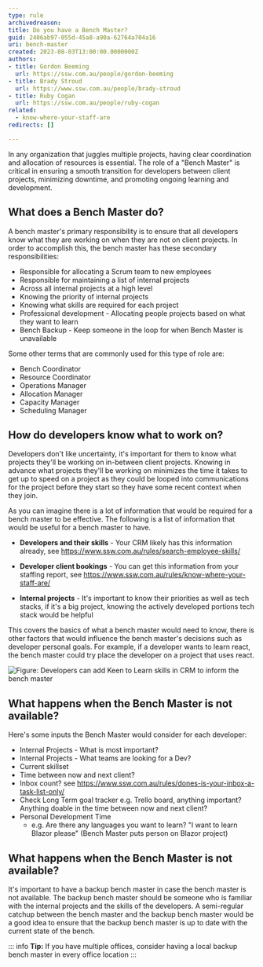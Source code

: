 ```yaml
---
type: rule
archivedreason: 
title: Do you have a Bench Master?
guid: 2406ab97-055d-45a8-a90a-62764a704a16
uri: bench-master
created: 2023-08-03T13:00:00.0000000Z
authors:
- title: Gordon Beeming
  url: https://ssw.com.au/people/gordon-beeming
- title: Brady Stroud
  url: https://www.ssw.com.au/people/brady-stroud
- title: Ruby Cogan
  url: https://ssw.com.au/people/ruby-cogan
related: 
  - know-where-your-staff-are
redirects: []

---
```


In any organization that juggles multiple projects, having clear coordination and allocation of resources is essential. The role of a "Bench Master" is critical in ensuring a smooth transition for developers between client projects, minimizing downtime, and promoting ongoing learning and development.

<!--endintro-->

## What does a Bench Master do?

A bench master's primary responsibility is to ensure that all developers know what they are working on when they are not on client projects. In order to accomplish this, the bench master has these secondary responsibilities:

- Responsible for allocating a Scrum team to new employees
- Responsible for maintaining a list of internal projects
- Across all internal projects at a high level
- Knowing the priority of internal projects
- Knowing what skills are required for each project
- Professional development - Allocating people projects based on what they want to learn
- Bench Backup - Keep someone in the loop for when Bench Master is unavailable

Some other terms that are commonly used for this type of role are:

- Bench Coordinator
- Resource Coordinator
- Operations Manager
- Allocation Manager
- Capacity Manager
- Scheduling Manager

## How do developers know what to work on?

Developers don't like uncertainty, it's important for them to know what projects they'll be working on in-between client projects. Knowing in advance what projects they'll be working on minimizes the time it takes to get up to speed on a project as they could be looped into communications for the project before they start so they have some recent context when they join.

As you can imagine there is a lot of information that would be required for a bench master to be effective. The following is a list of information that would be useful for a bench master to have.

- **Developers and their skills** - Your CRM likely has this information already, see https://www.ssw.com.au/rules/search-employee-skills/

- **Developer client bookings** - You can get this information from your staffing report, see https://www.ssw.com.au/rules/know-where-your-staff-are/

- **Internal projects** - It's important to know their priorities as well as tech stacks, if it's a big project, knowing the actively developed portions tech stack would be helpful

This covers the basics of what a bench master would need to know, there is other factors that would influence the bench master's decisions such as developer personal goals. For example, if a developer wants to learn react, the bench master could try place the developer on a project that uses react.

![Figure: Developers can add Keen to Learn skills in CRM to inform the bench master](keen-to-learn-skills.png)

## What happens when the Bench Master is not available?

Here's some inputs the Bench Master would consider for each developer:

- Internal Projects - What is most important? 
- Internal Projects - What teams are looking for a Dev?
- Current skillset
- Time between now and next client?
- Inbox count? see https://www.ssw.com.au/rules/dones-is-your-inbox-a-task-list-only/
- Check Long Term goal tracker e.g. Trello board, anything important? Anything doable in the time between now and next client?
- Personal Development Time 
  - e.g. Are there any languages you want to learn? "I want to learn Blazor please" (Bench Master puts person on Blazor project)

## What happens when the Bench Master is not available?

It's important to have a backup bench master in case the bench master is not available. The backup bench master should be someone who is familiar with the internal projects and the skills of the developers. A semi-regular catchup between the bench master and the backup bench master would be a good idea to ensure that the backup bench master is up to date with the current state of the bench.

::: info
**Tip:** If you have multiple offices, consider having a local backup bench master in every office location
:::

